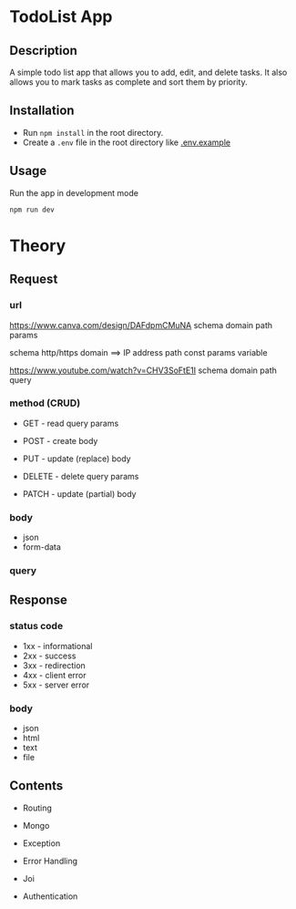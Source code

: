 # TodoList App

## Description

A simple todo list app that allows you to add, edit, and delete tasks. It also allows you to mark tasks as complete and sort them by priority.

## Installation

- Run `npm install` in the root directory.
- Create a `.env` file in the root directory like <a href='.env.example'>.env.example</a>

## Usage

Run the app in development mode

```
npm run dev
```

# Theory

## Request

### url

https://www.canva.com/design/DAFdpmCMuNA
schema domain path params

schema http/https
domain ==> IP address
path const
params variable

https://www.youtube.com/watch?v=CHV3SoFtE1I
schema domain path query

### method (CRUD)

- GET - read
  query params

- POST - create
  body

- PUT - update (replace)
  body

- DELETE - delete
  query params

- PATCH - update (partial)
  body

### body

- json
- form-data

### query

## Response

### status code

- 1xx - informational
- 2xx - success
- 3xx - redirection
- 4xx - client error
- 5xx - server error

### body

- json
- html
- text
- file

## Contents

- Routing

- Mongo
- Exception
- Error Handling
- Joi

- Authentication
